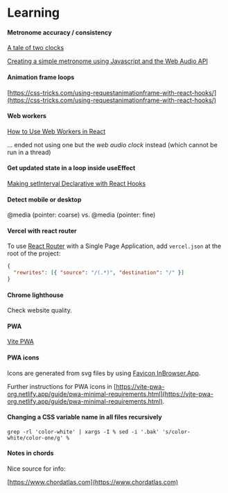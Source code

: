 # Learning

#### Metronome accuracy / consistency

[A tale of two clocks](https://web.dev/articles/audio-scheduling)

[Creating a simple metronome using Javascript and the Web Audio API](https://grantjam.es/creating-a-simple-metronome-using-javascript-and-the-web-audio-api/)

#### Animation frame loops

[https://css-tricks.com/using-requestanimationframe-with-react-hooks/](https://css-tricks.com/using-requestanimationframe-with-react-hooks/)

#### Web workers

[How to Use Web Workers in React](https://plainenglish.io/blog/web-worker-in-react)

... ended not using one but the *web audio clock* instead (which cannot be run in a thread)

#### Get updated state in a loop inside useEffect

[Making setInterval Declarative with React Hooks](https://overreacted.io/making-setinterval-declarative-with-react-hooks/)

#### Detect mobile or desktop

@media (pointer: coarse)
vs.
@media (pointer: fine)

#### Vercel with react router

To use [React Router](https://reactrouter.com/en/main) with a Single Page Application, add `vercel.json` at the root of the project:

```json
{
  "rewrites": [{ "source": "/(.*)", "destination": "/" }]
}
```

#### Chrome lighthouse

Check website quality.

#### PWA

[Vite PWA](https://vite-pwa-org.netlify.app/guide/)

#### PWA icons

Icons are generated from svg files by using [Favicon InBrowser.App](https://favicon.inbrowser.app/tools/favicon-generator).

Further instructions for PWA icons in [https://vite-pwa-org.netlify.app/guide/pwa-minimal-requirements.html](https://vite-pwa-org.netlify.app/guide/pwa-minimal-requirements.html).

#### Changing a CSS variable name in all files recursively

```
grep -rl 'color-white' | xargs -I % sed -i '.bak' 's/color-white/color-one/g' %
```

#### Notes in chords

Nice source for info:

[https://www.chordatlas.com](https://www.chordatlas.com)

